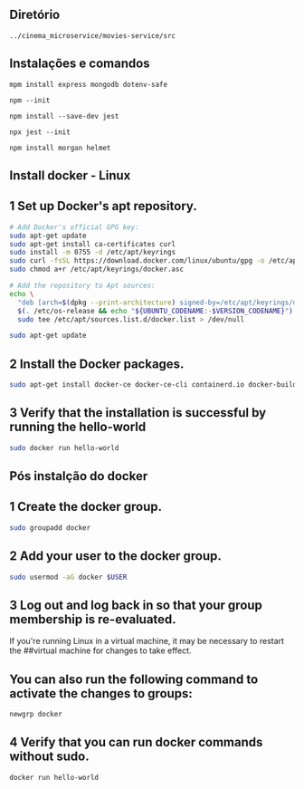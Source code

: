 ## Diretório

```nodejs
../cinema_microservice/movies-service/src
```

## Instalações e comandos

```nodejs
mpm install express mongodb dotenv-safe

npm --init

npm install --save-dev jest

npx jest --init

npm install morgan helmet
```

## Install docker - Linux

## 1 Set up Docker's apt repository.

```bash
# Add Docker's official GPG key:
sudo apt-get update
sudo apt-get install ca-certificates curl
sudo install -m 0755 -d /etc/apt/keyrings
sudo curl -fsSL https://download.docker.com/linux/ubuntu/gpg -o /etc/apt/keyrings/docker.asc
sudo chmod a+r /etc/apt/keyrings/docker.asc

# Add the repository to Apt sources:
echo \
  "deb [arch=$(dpkg --print-architecture) signed-by=/etc/apt/keyrings/docker.asc] https://download.docker.com/linux/ubuntu \
  $(. /etc/os-release && echo "${UBUNTU_CODENAME:-$VERSION_CODENAME}") stable" | \
  sudo tee /etc/apt/sources.list.d/docker.list > /dev/null

sudo apt-get update
```

## 2 Install the Docker packages.

```bash
sudo apt-get install docker-ce docker-ce-cli containerd.io docker-buildx-plugin docker-compose-plugin
```

## 3 Verify that the installation is successful by running the hello-world

```bash
sudo docker run hello-world
```

## Pós instalção do docker

## 1 Create the docker group.

```bash
sudo groupadd docker
```

## 2 Add your user to the docker group.

```bash
sudo usermod -aG docker $USER
```

## 3 Log out and log back in so that your group membership is re-evaluated.

If you're running Linux in a virtual machine, it may be necessary to restart the ##virtual machine for changes to take effect.

## You can also run the following command to activate the changes to groups:

```bash
newgrp docker
```

## 4 Verify that you can run docker commands without sudo.

```bash
docker run hello-world
```
